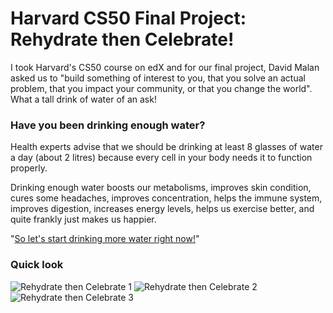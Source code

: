 # Harvard CS50 Final Project: Rehydrate then Celebrate!
I took Harvard's CS50 course on edX and for our final project, David Malan asked us to "build something of interest to you, that you solve an actual problem, that you impact your community, or that you change the world". What a tall drink of water of an ask!

### Have you been drinking enough water?

Health experts advise that we should be drinking at least 8 glasses of water a day (about 2 litres) because every cell in your body needs it to function properly.

Drinking enough water boosts our metabolisms, improves skin condition, cures some headaches, improves concentration, helps the immune system, improves digestion, increases energy levels, helps us exercise better, and quite frankly just makes us happier.

"[So let's start drinking more water right now!](http://fbiazin.pythonanywhere.com/)"

### Quick look

![Rehydrate then Celebrate 1](http://imagizer.imageshack.us/v2/800x600q90/922/5BwbBy.png)
![Rehydrate then Celebrate 2](http://imagizer.imageshack.us/v2/800x600q90/924/zf1v5m.png)
![Rehydrate then Celebrate 3](http://imagizer.imageshack.us/v2/800x600q90/923/AK21qg.png)
